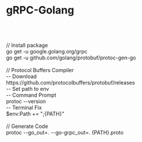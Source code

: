 # gRPC-Golang
<br/>
<br/>
<br/>
// Install package <br/>
go get -u google.golang.org/grpc <br/>
go get -u github.com/golang/protobuf/protoc-gen-go <br/>
<br/>
// Protocol Buffers Compiler <br/>
-- Download <br/>
https://github.com/protocolbuffers/protobuf/releases <br/>
-- Set path to env <br/>
-- Command Prompt <br/>
protoc --version <br/>
-- Terminal Fix <br/>
$env:Path += ";{PATH}" <br/>
<br/>
// Generate Code <br/>
protoc --go_out=. --go-grpc_out=. {PATH}.proto <br/>
